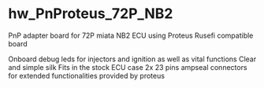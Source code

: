 # hw_PnProteus_72P_NB2
PnP adapter board for 72P miata NB2 ECU using Proteus Rusefi compatible board

Onboard debug leds for injectors and ignition as well as vital functions
Clear and simple silk
Fits in the stock ECU case
2x 23 pins ampseal connectors for extended functionalities provided by proteus
